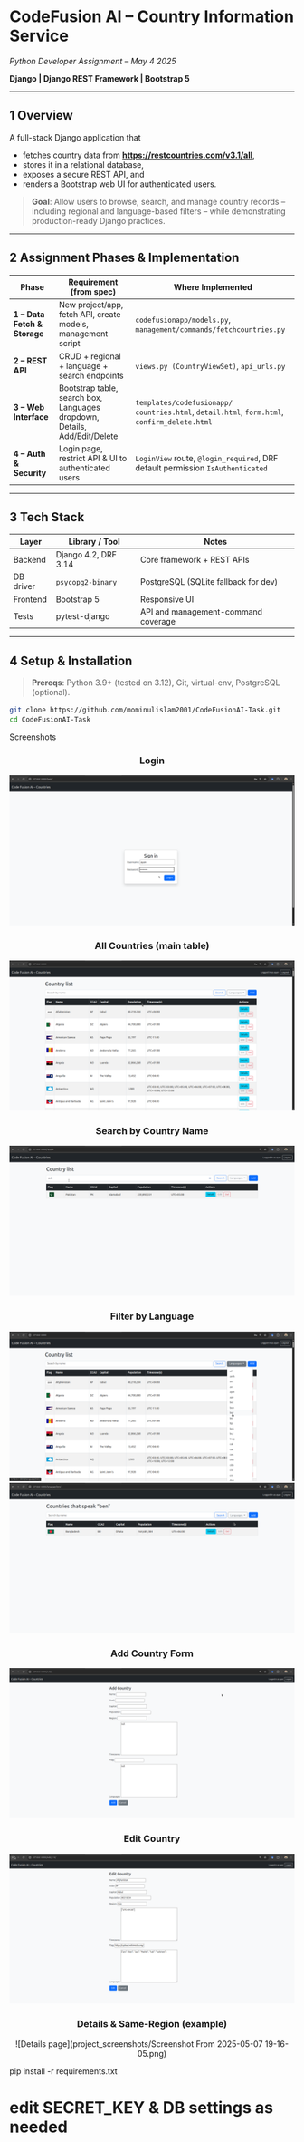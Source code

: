# CodeFusion AI – Country Information Service  
*Python Developer Assignment – May 4 2025*

**Django | Django REST Framework | Bootstrap 5**

</div>

---

## 1  Overview  

A full-stack Django application that

* fetches country data from **https://restcountries.com/v3.1/all**,  
* stores it in a relational database,  
* exposes a secure REST API, and  
* renders a Bootstrap web UI for authenticated users.

> **Goal**: Allow users to browse, search, and manage country records – including regional and language-based filters – while demonstrating production-ready Django practices.

---

## 2  Assignment Phases & Implementation

| Phase | Requirement (from spec) | Where Implemented |
|-------|-------------------------|-------------------|
| **1 – Data Fetch & Storage** | New project/app, fetch API, create models, management script | `codefusionapp/models.py`, `management/commands/fetchcountries.py` |
| **2 – REST API** | CRUD + regional + language + search endpoints | `views.py (CountryViewSet)`, `api_urls.py` |
| **3 – Web Interface** | Bootstrap table, search box, Languages dropdown, Details, Add/Edit/Delete | `templates/codefusionapp/`<br>`countries.html`, `detail.html`, `form.html`, `confirm_delete.html` |
| **4 – Auth & Security** | Login page, restrict API & UI to authenticated users | `LoginView` route, `@login_required`, DRF default permission `IsAuthenticated` |

---

## 3  Tech Stack

| Layer          | Library / Tool        | Notes |
|----------------|-----------------------|-------|
| Backend        | Django 4.2, DRF 3.14  | Core framework + REST APIs |
| DB driver      | `psycopg2-binary`     | PostgreSQL (SQLite fallback for dev) |
| Frontend       | Bootstrap 5           | Responsive UI |
| Tests          | pytest-django         | API and management-command coverage |

---

## 4  Setup & Installation

> **Prereqs**: Python 3.9+ (tested on 3.12), Git, virtual-env, PostgreSQL (optional).

```bash
git clone https://github.com/mominulislam2001/CodeFusionAI-Task.git
cd CodeFusionAI-Task

```

Screenshots

<div align="center">

### Login

![Login page](project_screenshots/login.png)

### All Countries (main table)

![All countries](project_screenshots/all-counties.png)

### Search by Country Name

![Search example](project_screenshots/search-country.png)

### Filter by Language

![Language dropdown](project_screenshots/filter-language.png)
![Language filter result](project_screenshots/filter-language-result.png)

### Add Country Form

![Add country](project_screenshots/add-country.png)

### Edit Country

![Edit country](project_screenshots/edit-country.png)

### Details & Same-Region (example)

![Details page](project_screenshots/Screenshot From 2025-05-07 19-16-05.png)

</div>



pip install -r requirements.txt
# edit SECRET_KEY & DB settings as needed
